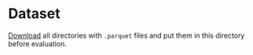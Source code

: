# Dataset

[Download](#) all directories with `.parquet` files and put them in this directory before evaluation.
